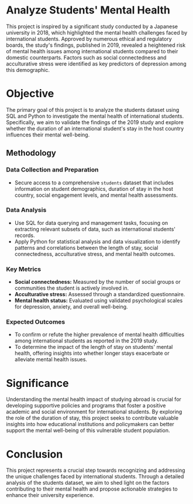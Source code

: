 # Analyze Students' Mental Health
This project is inspired by a significant study conducted by a Japanese university in 2018, which highlighted the mental health challenges faced by international students. Approved by numerous ethical and regulatory boards, the study's findings, published in 2019, revealed a heightened risk of mental health issues among international students compared to their domestic counterparts. Factors such as social connectedness and acculturative stress were identified as key predictors of depression among this demographic.

# Objective
The primary goal of this project is to analyze the students dataset using SQL and Python to investigate the mental health of international students. Specifically, we aim to validate the findings of the 2019 study and explore whether the duration of an international student's stay in the host country influences their mental well-being.

## Methodology

### Data Collection and Preparation

- Secure access to a comprehensive `students` dataset that includes information on student demographics, duration of stay in the host country, social engagement levels, and mental health assessments.

### Data Analysis

- Use SQL for data querying and management tasks, focusing on extracting relevant subsets of data, such as international students' records.
- Apply Python for statistical analysis and data visualization to identify patterns and correlations between the length of stay, social connectedness, acculturative stress, and mental health outcomes.

### Key Metrics

- **Social connectedness:** Measured by the number of social groups or communities the student is actively involved in.
- **Acculturative stress:** Assessed through a standardized questionnaire.
- **Mental health status:** Evaluated using validated psychological scales for depression, anxiety, and overall well-being.

### Expected Outcomes

- To confirm or refute the higher prevalence of mental health difficulties among international students as reported in the 2019 study.
- To determine the impact of the length of stay on students' mental health, offering insights into whether longer stays exacerbate or alleviate mental health issues.

# Significance
Understanding the mental health impact of studying abroad is crucial for developing supportive policies and programs that foster a positive academic and social environment for international students. By exploring the role of the duration of stay, this project seeks to contribute valuable insights into how educational institutions and policymakers can better support the mental well-being of this vulnerable student population.

# Conclusion
This project represents a crucial step towards recognizing and addressing the unique challenges faced by international students. Through a detailed analysis of the students dataset, we aim to shed light on the factors contributing to their mental health and propose actionable strategies to enhance their university experience.
